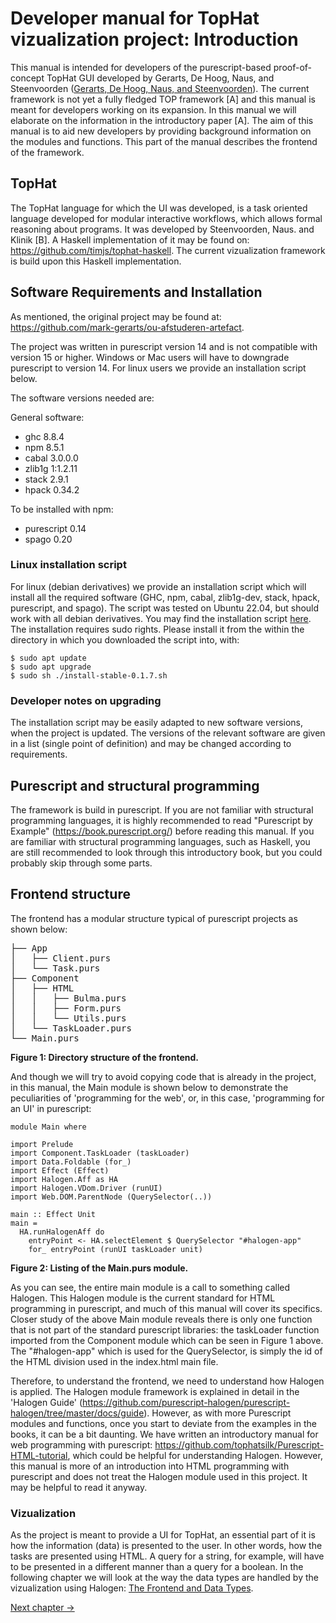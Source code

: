 # Developer manual for TopHat vizualization project: Introduction
This manual is intended for developers of the purescript-based proof-of-concept TopHat GUI developed by Gerarts, De Hoog, Naus, and Steenvoorden ([Gerarts, De Hoog, Naus, and Steenvoorden](https://github.com/mark-gerarts/ou-afstuderen-artefact)). The current framework is not yet a fully fledged TOP framework [A] and this manual is meant for developers working on its expansion. In this manual we will elaborate on the information in the introductory paper [A]. The aim of this manual is to aid new developers by providing background information on the modules and functions. This part of the manual describes the frontend of the framework.

## TopHat
The TopHat language for which the UI was developed, is a task oriented language developed for modular interactive workflows, which allows formal reasoning about programs. It was developed by Steenvoorden, Naus. and Klinik [B]. A Haskell implementation of it may be found on: https://github.com/timjs/tophat-haskell. The current vizualization framework is build upon this Haskell implementation.

## Software Requirements and Installation
As mentioned, the original project may be found at: https://github.com/mark-gerarts/ou-afstuderen-artefact.

The project was written in purescript version 14 and is not compatible with version 15 or higher. Windows or Mac users will have to downgrade purescript to version 14. For linux users we provide an installation script below.

The software versions needed are:

General software:
- ghc 8.8.4
- npm 8.5.1
- cabal 3.0.0.0
- zlib1g 1:1.2.11
- stack 2.9.1
- hpack 0.34.2

To be installed with npm:
- purescript 0.14
- spago 0.20

### Linux installation script
For linux (debian derivatives) we provide an installation script which will install all the required software (GHC, npm, cabal, zlib1g-dev, stack, hpack, purescript, and spago). The script was tested on Ubuntu 22.04, but should work with all debian derivatives.
You may find the installation script [here](../install/install-stable-0.1.7.sh).
The installation requires sudo rights. Please install it from the within the directory in which you downloaded the script into, with:
```console
$ sudo apt update
$ sudo apt upgrade
$ sudo sh ./install-stable-0.1.7.sh
```

### Developer notes on upgrading
The installation script may be easily adapted to new software versions, when the project is updated. The versions of the relevant software are given in a list (single point of definition) and may be changed according to requirements.


## Purescript and structural programming
The framework is build in purescript. If you are not familiar with structural programming languages, it is highly recommended to read "Purescript by Example" (https://book.purescript.org/) before reading this manual. If you are familiar with structural programming languages, such as Haskell, you are still recommended to look through this introductory book, but you could probably skip through some parts.

## Frontend structure
The frontend has a modular structure typical of purescript projects as shown below:
<pre>
├── App
│   ├── Client.purs
│   └── Task.purs
├── Component
│   ├── HTML
│   │   ├── Bulma.purs
│   │   ├── Form.purs
│   │   └── Utils.purs
│   └── TaskLoader.purs
└── Main.purs
</pre>
**Figure 1: Directory structure of the frontend.**

And though we will try to avoid copying code that is already in the project, in this manual, the Main module is shown below to demonstrate the peculiarities of 'programming for the web', or, in this case, 'programming for an UI' in purescript:
```
module Main where

import Prelude
import Component.TaskLoader (taskLoader)
import Data.Foldable (for_)
import Effect (Effect)
import Halogen.Aff as HA
import Halogen.VDom.Driver (runUI)
import Web.DOM.ParentNode (QuerySelector(..))

main :: Effect Unit
main =
  HA.runHalogenAff do
    entryPoint <- HA.selectElement $ QuerySelector "#halogen-app"
    for_ entryPoint (runUI taskLoader unit)
```
**Figure 2: Listing of the Main.purs module.**

As you can see, the entire main module is a call to something called Halogen. This Halogen module is the current standard for HTML programming in purescript, and much of this manual will cover its specifics.
Closer study of the above Main module reveals there is only one function that is not part of the standard purescript libraries: the taskLoader function imported from the Component module which can be seen in Figure 1 above. The "#halogen-app" which is used for the QuerySelector, is simply the id of the HTML division used in the index.html main file.


Therefore, to understand the frontend, we need to understand how Halogen is applied. The Halogen module framework is explained in detail in the 'Halogen Guide' (https://github.com/purescript-halogen/purescript-halogen/tree/master/docs/guide). However, as with more Purescript modules and functions, once you start to deviate from the examples in the books, it can be a bit daunting.
We have written an introductory manual for web programming with purescript: https://github.com/tophatsilk/Purescript-HTML-tutorial, which could be helpful for understanding Halogen. However, this manual is more of an introduction into HTML programming with purescript and does not treat the Halogen module used in this project. It may be helpful to read it anyway.

### Vizualization
As the project is meant to provide a UI for TopHat, an essential part of it is how the information (data) is presented to the user. In other words, how the tasks are presented using HTML. A query for a string, for example, will have to be presented in a different manner than a query for a boolean. In the following chapter we will  look at the way the data types are handled by the vizualization using Halogen: [The Frontend and Data Types](./Datatypes.md).

[Next chapter ->](./Datatypes.md)